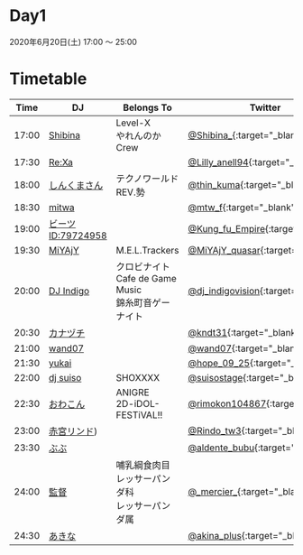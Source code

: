 # Day1

2020年6月20日(土) 17:00 ～ 25:00  

# Timetable

| Time  | DJ | Belongs To | Twitter |
| ------ | ------ | ------ | ------ |
| 17:00 | [Shibina](../setlist/day1/01_shibina.md)| Level-X <br> やれんのかCrew | [@Shibina_](https://twitter.com/Shibina_){:target="_blank"}  |
| 17:30 | [Re:Xa](../setlist/day1/02_ReXa.md) |  | [@Lilly_anell94](https://twitter.com/Lilly_anell94){:target="_blank"}  |
| 18:00 | [しんくまさん](../setlist/day1/03_shinkuma.md) | テクノワールドREV.勢 | [@thin_kuma](https://twitter.com/thin_kuma){:target="_blank"}  |
| 18:30 | [mitwa](../setlist/day1/04_mitwa.md) | | [@mtw_f](https://twitter.com/mtw_f){:target="_blank"}  |
| 19:00 | [ビーツID:79724958](../setlist/day1/05_79724958.md) |  | [@Kung_fu_Empire](https://twitter.com/Kung_fu_Empire){:target="_blank"}  |
| 19:30 | [MiYAjY](../setlist/day1/06_MiYAjY.md) | M.E.L.Trackers | [@MiYAjY_quasar](https://twitter.com/MiYAjY_quasar){:target="_blank"}  |
| 20:00 | [DJ Indigo](../setlist/day1/07_Indigo.md) | クロビナイト <br> Cafe de Game Music <br> 錦糸町音ゲーナイト| [@dj_indigovision](https://twitter.com/dj_indigovision){:target="_blank"}  |
| 20:30 | [カナヅチ](../setlist/day1/08_KNDT.md) | | [@kndt31](https://twitter.com/kndt31){:target="_blank"}  |
| 21:00 | [wand07](../setlist/day1/09_wand07.md)  | | [@wand07](https://twitter.com/wand07){:target="_blank"}  |
| 21:30 | [yukai](../setlist/day1/10_yukai.md) | | [@hope_09_25](https://twitter.com/hope_09_25){:target="_blank"}  |
| 22:00 | [dj suiso](../setlist/day1/11_djsuiso.md) | SHOXXXX | [@suisostage](https://twitter.com/suisostage){:target="_blank"}  |
| 22:30 | [おわこん](../setlist/day1/12_owakon.md)  | ANIGRE <br> 2D-iDOL-FESTiVAL!! | [@rimokon104867](https://twitter.com/rimokon104867){:target="_blank"}  |
| 23:00 | [赤宮リンド](../setlist/day1/13_akamiyarindo.md)) | | [@Rindo_tw3](https://twitter.com/Rindo_tw3){:target="_blank"}  |
| 23:30 | [ぶぶ](../setlist/day1/14_bubu.md) | | [@aldente_bubu](https://twitter.com/aldente_bubu){:target="_blank"}  |
| 24:00 | [監督](../setlist/day1/15_kantoku.md) | 哺乳綱食肉目 <br> レッサーパンダ科 <br> レッサーパンダ属 | [@\_mercier\_](https://twitter.com/_mercier_){:target="_blank"}  |
| 24:30 | [あきな](../setlist/day1/16_akina.md)|  | [@akina_plus](https://twitter.com/akina_plus){:target="_blank"}  |
